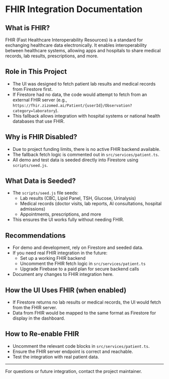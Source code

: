 # FHIR Integration Documentation

## What is FHIR?
FHIR (Fast Healthcare Interoperability Resources) is a standard for exchanging healthcare data electronically. It enables interoperability between healthcare systems, allowing apps and hospitals to share medical records, lab results, prescriptions, and more.

## Role in This Project
- The UI was designed to fetch patient lab results and medical records from Firestore first.
- If Firestore had no data, the code would attempt to fetch from an external FHIR server (e.g., `https://fhir.zizomed.ai/Patient/{userId}/Observation?category=laboratory`).
- This fallback allows integration with hospital systems or national health databases that use FHIR.

## Why is FHIR Disabled?
- Due to project funding limits, there is no active FHIR backend available.
- The fallback fetch logic is commented out in `src/services/patient.ts`.
- All demo and test data is seeded directly into Firestore using `scripts/seed.js`.

## What Data is Seeded?
- The `scripts/seed.js` file seeds:
  - Lab results (CBC, Lipid Panel, TSH, Glucose, Urinalysis)
  - Medical records (doctor visits, lab reports, AI consultations, hospital admissions)
  - Appointments, prescriptions, and more
- This ensures the UI works fully without needing FHIR.

## Recommendations
- For demo and development, rely on Firestore and seeded data.
- If you need real FHIR integration in the future:
  - Set up a working FHIR backend
  - Uncomment the FHIR fetch logic in `src/services/patient.ts`
  - Upgrade Firebase to a paid plan for secure backend calls
- Document any changes to FHIR integration here.

## How the UI Uses FHIR (when enabled)
- If Firestore returns no lab results or medical records, the UI would fetch from the FHIR server.
- Data from FHIR would be mapped to the same format as Firestore for display in the dashboard.

## How to Re-enable FHIR
- Uncomment the relevant code blocks in `src/services/patient.ts`.
- Ensure the FHIR server endpoint is correct and reachable.
- Test the integration with real patient data.

---
For questions or future integration, contact the project maintainer.
